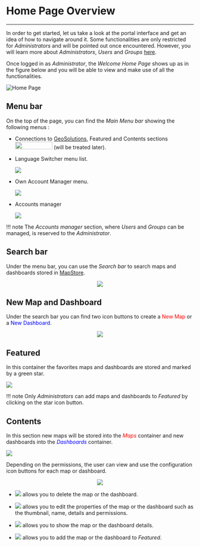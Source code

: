 # Home Page Overview
*******************

In order to get started, let us take a look at the portal interface and get an idea of how to navigate around it. Some functionalities are only restricted for
*Administrators* and will be pointed out once encountered. However, you will learn more about *Administrators*, *Users* and *Groups* [here](managing-users-and-groups.md).

Once logged in as *Administrator*, the *Welcome Home Page* shows up as in the figure below and you will be able to view and make use of all the functionalities.

 <img src="../img/home-page/home-page.jpg" style="" alt="Home Page" class="center" />

Menu bar
--------
On the top of the page, you can find the *Main Menu bar* showing the following menus :

* Connections to [GeoSolutions](https://www.geo-solutions.it/), Featured and Contents sections <img src="../img/home-page/connections.jpg" style="width:100px;height:20px;" /> (will be treated later).

* Language Switcher menu list.

    <img src="../img/home-page/language-switcher.jpg" style="max-width:200px;" />

* Own Account Manager menu.

    <img src="../img/home-page/own-account.jpg" style="max-width:200px;"  />

* Accounts manager

    <img src="../img/home-page/manage-accounts.jpg" style="max-width:200px;" />


!!! note
    The *Accounts manager* section, where *Users* and *Groups* can be managed, is reserved to the *Administrator*.



Search bar
------------

Under the menu bar, you can use the *Search bar* to search maps and dashboards stored in [MapStore](https://mapstore.geo-solutions.it/mapstore/#/).

  <p align = "center" > <img src="../img/home-page/search-bar.jpg" style="max-width:500px;" /></p>

New Map and Dashboard
---------------------
Under the search bar you can find two icon buttons to create a <span style="color:red">New Map</span> or a <span style="color:blue">New Dashboard</span>.

<p align = "center" ><img src="../img/home-page/map-dash.jpg" style="max-width:700px;" /></p>

Featured
--------
In this container the favorites maps and dashboards are stored and marked by a green star.

<img src="../img/home-page/featured.jpg" style="max-width:600px;" />

!!! note
    Only *Administrators* can add maps and dashboards to *Featured* by clicking on the star icon button.



Contents
--------
In this section new maps will be stored into the <span style="color:red">*Maps* </span>container and new dashboards into the <span style="color:blue">*Dashboards* </span>container.

<img src="../img/home-page/contents.jpg" style="max-width:610px;" />

Depending on the permissions, the user can view and use the configuration icon buttons for each map or dashboard.

<p align = "center" ><img src="../img/home-page/config.jpg" style="max-width:600px;" /></p>

* <img src="../img/button/delete.jpg" /> allows you to delete the map or the dashboard.



* <img src="../img/button/properties.jpg" /> allows you to edit the properties of the map or the dashboard such as the thumbnail, name, details and permissions.


* <img src="../img/button/details.jpg" /> allows you to show the map or the dashboard details.

* <img src="../img/button/add-featured.jpg" /> allows you to add the map or the dashboard to *Featured*.
